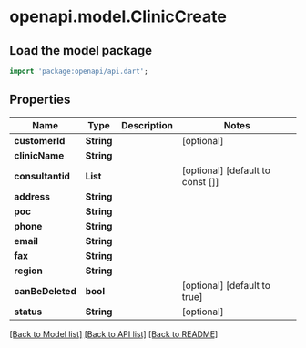# openapi.model.ClinicCreate

## Load the model package
```dart
import 'package:openapi/api.dart';
```

## Properties
Name | Type | Description | Notes
------------ | ------------- | ------------- | -------------
**customerId** | **String** |  | [optional] 
**clinicName** | **String** |  | 
**consultantid** | **List<String>** |  | [optional] [default to const []]
**address** | **String** |  | 
**poc** | **String** |  | 
**phone** | **String** |  | 
**email** | **String** |  | 
**fax** | **String** |  | 
**region** | **String** |  | 
**canBeDeleted** | **bool** |  | [optional] [default to true]
**status** | **String** |  | [optional] 

[[Back to Model list]](../README.md#documentation-for-models) [[Back to API list]](../README.md#documentation-for-api-endpoints) [[Back to README]](../README.md)


